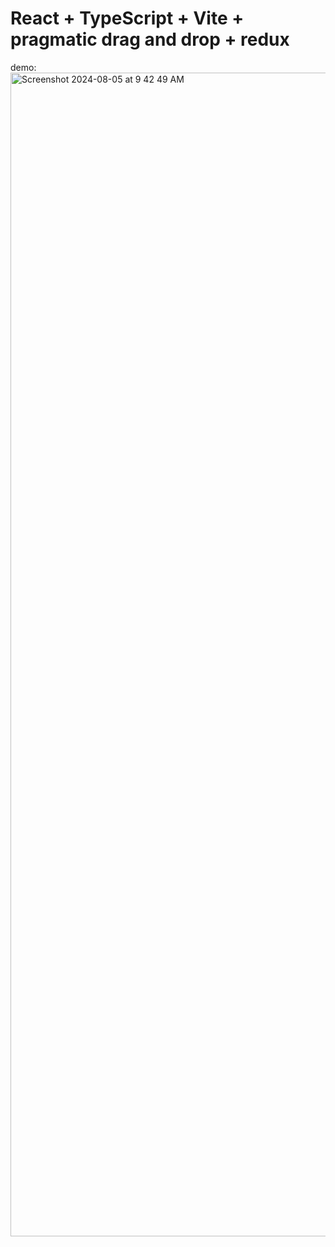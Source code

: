 # React + TypeScript + Vite + pragmatic drag and drop + redux

demo:
<img width="1862" alt="Screenshot 2024-08-05 at 9 42 49 AM" src="https://github.com/user-attachments/assets/1668ad41-3b2d-49dd-bdbe-cdf6793d8a39">

